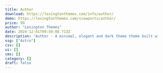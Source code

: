 ```yaml
---
title: Author
download: https://lexingtonthemes.com/info/author/
demo: https://lexingtonthemes.com/viewports/author/
price: 99
author: "Lexington Themes"
date: 2024-12-01T09:50:08.713Z
description: "Author - A minimal, elegant and dark theme theme built with Astrojs and Talwind CSS for a blog for your personal website"
ssg: ["Astro"]
css: []
ui: []
cms: []
category: []
draft: false
---
```

